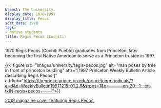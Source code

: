 ```yaml
---
branch: The University
display_date: 1970-1997
display_title: Pecos
sort_date: 1970
tags:
- Native students
title: Regis Pecos (Cochiti)
---
```


1970 Regis Pecos (Cochiti Pueblo) graduates from Princeton, later becoming the first Native American to serve as a Princeton trustee in 1997.


{{< figure src="images/university/regis-pecos.jpg" alt="man poses by tree in front of princeton buidling" attr="[1997 Princeton Weekly Bulletin Article describing Regis Pecos.]" attrlink="https://theprince.princeton.edu/princetonperiodicals/?a=d&d=WeeklyBulletin19971215-01.2.9&srpos=1&e=-------en-20--1--txt-txIN-regis+pecos------">}}


[2019 magazine cover featuring Regis Pecos.](https://indigenous.princeton.edu/news/dealmaker-how-regis-pecos-77-confronted-history-and-bridged-gap-between-two-communities)
